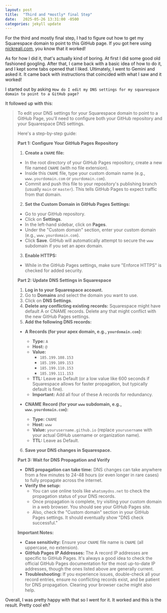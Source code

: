 ```yaml
---
layout: post
title:  "Third and *mostly* final Step"
date:   2025-05-26 13:31:00 -0500
categories: jekyll update
---
```


For the third and mostly final step, I had to figure out how to get my Squarespace domain to point to this GitHub page. If you got here using [nickreali.com][nickreali], you know that it worked!

As for how I did it, that's actually kind of boring. At first I did some good old fashioned googling. After that, I came back with a basic idea of how to do it, and I kept some tabs opened that I liked. Ultimately, I went to Gemini and asked it. It came back with instructions that coincided with what I saw and it worked!

I started out by asking `How do I edit my DNS settings for my squarespace domain to point to a GitHub page?`

It followed up with this:

>To edit your DNS settings for your Squarespace domain to point to a GitHub Page, you'll need to configure both your GitHub repository and your Squarespace DNS settings.
>
>Here's a step-by-step guide:
>
>**Part 1: Configure Your GitHub Pages Repository**
>
>1.  **Create a `CNAME` file:**
>    * In the root directory of your GitHub Pages repository, create a new file named `CNAME` (with no file extension).
>    * Inside this `CNAME` file, type your custom domain name (e.g., `www.yourdomain.com` or `yourdomain.com`).
>    * Commit and push this file to your repository's publishing branch (usually `main` or `master`). This tells GitHub Pages to expect traffic from that domain.
>
>2.  **Set the Custom Domain in GitHub Pages Settings:**
>    * Go to your GitHub repository.
>    * Click on **Settings**.
>    * In the left-hand sidebar, click on **Pages**.
>    * Under the "Custom domain" section, enter your custom domain (e.g., `www.yourdomain.com`).
>    * Click **Save**. GitHub will automatically attempt to secure the `www` subdomain if you set an apex domain.
>
>3.  **Enable HTTPS:**
>    * While in the GitHub Pages settings, make sure "Enforce HTTPS" is checked for added security.
>
>**Part 2: Update DNS Settings in Squarespace**
>
>1.  **Log in to your Squarespace account.**
>2.  Go to **Domains** and select the domain you want to use.
>3.  Click on **DNS Settings**.
>4.  **Delete any conflicting existing records:** Squarespace might have default A or CNAME records. Delete any that might conflict with the new GitHub Pages settings.
>5.  **Add the following DNS records:**
>
>    * **A Records (for your apex domain, e.g., `yourdomain.com`):**
>        * **Type:** `A`
>        * **Host:** `@`
>        * **Value:**
>            * `185.199.108.153`
>            * `185.199.109.153`
>            * `185.199.110.153`
>            * `185.199.111.153`
>        * **TTL:** Leave as Default (or a low value like 600 seconds if Squarespace allows for faster propagation, but typically default is fine).
>        * **Important:** Add all four of these A records for redundancy.
>
>    * **CNAME Record (for your `www` subdomain, e.g., `www.yourdomain.com`):**
>        * **Type:** `CNAME`
>        * **Host:** `www`
>        * **Value:** `yourusername.github.io` (replace `yourusername` with your actual GitHub username or organization name).
>        * **TTL:** Leave as Default.
>
>6.  **Save your DNS changes in Squarespace.**
>
>**Part 3: Wait for DNS Propagation and Verify**
>
>* **DNS propagation can take time:** DNS changes can take anywhere from a few minutes to 24-48 hours (or even longer in rare cases) to fully propagate across the internet.
>* **Verify the setup:**
>    * You can use online tools like `whatsmydns.net` to check the propagation status of your DNS records.
>    * Once propagation is complete, try visiting your custom domain in a web browser. You should see your GitHub Pages site.
>    * Also, check the "Custom domain" section in your GitHub Pages settings. It should eventually show "DNS check successful."
>
>**Important Notes:**
>
>* **Case sensitivity:** Ensure your `CNAME` file name is `CNAME` (all uppercase, no extension).
>* **GitHub Pages IP Addresses:** The A record IP addresses are specific to GitHub Pages. It's always a good idea to check the official GitHub Pages documentation for the most up-to-date IP addresses, though the ones listed above are generally current.
>* **Troubleshooting:** If you experience issues, double-check all your record entries, ensure no conflicting records exist, and be patient for DNS propagation. Clearing your browser cache might also help.

Overall, I was pretty happy with that so I went for it. It worked and this is the result. Pretty cool eh?


[nickreali]: https://nickreali.com/
